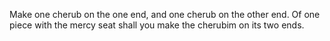 Make one cherub on the one end, and one cherub on the other end. Of one piece with the mercy seat shall you make the cherubim on its two ends.
